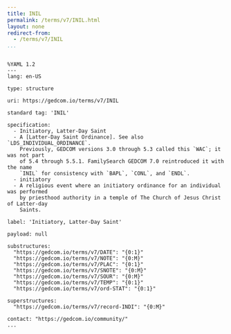 ```yaml
---
title: INIL
permalink: /terms/v7/INIL.html
layout: none
redirect-from:
  - /terms/v7/INIL
...
```


```

%YAML 1.2
---
lang: en-US

type: structure

uri: https://gedcom.io/terms/v7/INIL

standard tag: 'INIL'

specification:
  - Initiatory, Latter-Day Saint
  - A [Latter-Day Saint Ordinance]. See also `LDS_INDIVIDUAL_ORDINANCE`.
    Previously, GEDCOM versions 3.0 through 5.3 called this `WAC`; it was not part
    of 5.4 through 5.5.1. FamilySearch GEDCOM 7.0 reintroduced it with the name
    `INIL` for consistency with `BAPL`, `CONL`, and `ENDL`.
  - initiatory
  - A religious event where an initiatory ordinance for an individual was performed
    by priesthood authority in a temple of The Church of Jesus Christ of Latter-day
    Saints.

label: 'Initiatory, Latter-Day Saint'

payload: null

substructures:
  "https://gedcom.io/terms/v7/DATE": "{0:1}"
  "https://gedcom.io/terms/v7/NOTE": "{0:M}"
  "https://gedcom.io/terms/v7/PLAC": "{0:1}"
  "https://gedcom.io/terms/v7/SNOTE": "{0:M}"
  "https://gedcom.io/terms/v7/SOUR": "{0:M}"
  "https://gedcom.io/terms/v7/TEMP": "{0:1}"
  "https://gedcom.io/terms/v7/ord-STAT": "{0:1}"

superstructures:
  "https://gedcom.io/terms/v7/record-INDI": "{0:M}"

contact: "https://gedcom.io/community/"
...

```
